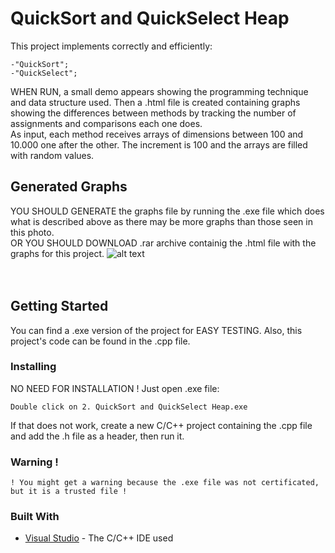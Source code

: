 # QuickSort and QuickSelect Heap
This project implements correctly and efficiently:
```
-"QuickSort";
-"QuickSelect";
```
WHEN RUN, a small demo appears showing the programming technique and data structure used. Then a .html file is created containing graphs showing the differences between methods by tracking the number of assignments and comparisons each one does.<br/>
As input, each method receives arrays of dimensions between 100 and 10.000 one after the other. The increment is 100 and the arrays are filled with random values.

## Generated Graphs
YOU SHOULD GENERATE the graphs file by running the .exe file which does what is described above as there may be more graphs than those seen in this photo.<br/>
OR YOU SHOULD DOWNLOAD .rar archive containig the .html file with the graphs for this project.
![alt text](https://github.com/DanutGavrus/Photos/blob/master/2.%20QuickSort%20and%20QuickSelect%20Heap.png)<br/><br/><br/>

## Getting Started
You can find a .exe version of the project for EASY TESTING. Also, this project's code can be found in the .cpp file.

### Installing
NO NEED FOR INSTALLATION !
Just open .exe file:
```
Double click on 2. QuickSort and QuickSelect Heap.exe
```
If that does not work, create a new C/C++ project containing the .cpp file and add the .h file as a header, then run it.

### Warning !
```
! You might get a warning because the .exe file was not certificated, but it is a trusted file !
```

### Built With
* [Visual Studio](https://visualstudio.microsoft.com/) - The C/C++ IDE used